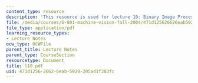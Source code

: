 ```yaml
---
content_type: resource
description: 'This resource is used for lecture 10: Binary Image Processing.'
file: /media/courses/6-801-machine-vision-fall-2004/471d125626626eab5920205ad1f383fc_l10.pdf
file_type: application/pdf
learning_resource_types:
- Lecture Notes
ocw_type: OCWFile
parent_title: Lecture Notes
parent_type: CourseSection
resourcetype: Document
title: l10.pdf
uid: 471d1256-2662-6eab-5920-205ad1f383fc
---
```

